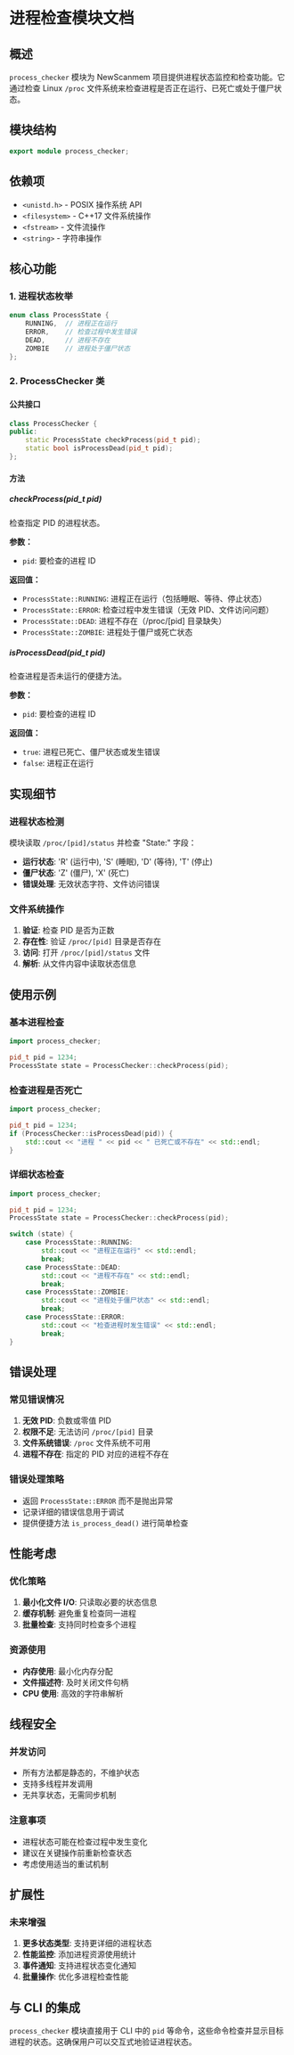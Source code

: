 # 进程检查模块文档

## 概述

`process_checker` 模块为 NewScanmem 项目提供进程状态监控和检查功能。它通过检查 Linux `/proc` 文件系统来检查进程是否正在运行、已死亡或处于僵尸状态。

## 模块结构

```cpp
export module process_checker;
```

## 依赖项

- `<unistd.h>` - POSIX 操作系统 API
- `<filesystem>` - C++17 文件系统操作
- `<fstream>` - 文件流操作
- `<string>` - 字符串操作

## 核心功能

### 1. 进程状态枚举

```cpp
enum class ProcessState { 
    RUNNING,  // 进程正在运行
    ERROR,    // 检查过程中发生错误
    DEAD,     // 进程不存在
    ZOMBIE    // 进程处于僵尸状态
};
```

### 2. ProcessChecker 类

#### 公共接口

```cpp
class ProcessChecker {
public:
    static ProcessState checkProcess(pid_t pid);
    static bool isProcessDead(pid_t pid);
};
```

#### 方法

##### checkProcess(pid_t pid)

检查指定 PID 的进程状态。

**参数：**

- `pid`: 要检查的进程 ID

**返回值：**

- `ProcessState::RUNNING`: 进程正在运行（包括睡眠、等待、停止状态）
- `ProcessState::ERROR`: 检查过程中发生错误（无效 PID、文件访问问题）
- `ProcessState::DEAD`: 进程不存在（/proc/[pid] 目录缺失）
- `ProcessState::ZOMBIE`: 进程处于僵尸或死亡状态

##### isProcessDead(pid_t pid)

检查进程是否未运行的便捷方法。

**参数：**

- `pid`: 要检查的进程 ID

**返回值：**

- `true`: 进程已死亡、僵尸状态或发生错误
- `false`: 进程正在运行

## 实现细节

### 进程状态检测

模块读取 `/proc/[pid]/status` 并检查 "State:" 字段：

- **运行状态**: 'R' (运行中), 'S' (睡眠), 'D' (等待), 'T' (停止)
- **僵尸状态**: 'Z' (僵尸), 'X' (死亡)
- **错误处理**: 无效状态字符、文件访问错误

### 文件系统操作

1. **验证**: 检查 PID 是否为正数
2. **存在性**: 验证 `/proc/[pid]` 目录是否存在
3. **访问**: 打开 `/proc/[pid]/status` 文件
4. **解析**: 从文件内容中读取状态信息

## 使用示例

### 基本进程检查

```cpp
import process_checker;

pid_t pid = 1234;
ProcessState state = ProcessChecker::checkProcess(pid);
```

### 检查进程是否死亡

```cpp
import process_checker;

pid_t pid = 1234;
if (ProcessChecker::isProcessDead(pid)) {
    std::cout << "进程 " << pid << " 已死亡或不存在" << std::endl;
}
```

### 详细状态检查

```cpp
import process_checker;

pid_t pid = 1234;
ProcessState state = ProcessChecker::checkProcess(pid);

switch (state) {
    case ProcessState::RUNNING:
        std::cout << "进程正在运行" << std::endl;
        break;
    case ProcessState::DEAD:
        std::cout << "进程不存在" << std::endl;
        break;
    case ProcessState::ZOMBIE:
        std::cout << "进程处于僵尸状态" << std::endl;
        break;
    case ProcessState::ERROR:
        std::cout << "检查进程时发生错误" << std::endl;
        break;
}
```

## 错误处理

### 常见错误情况

1. **无效 PID**: 负数或零值 PID
2. **权限不足**: 无法访问 `/proc/[pid]` 目录
3. **文件系统错误**: `/proc` 文件系统不可用
4. **进程不存在**: 指定的 PID 对应的进程不存在

### 错误处理策略

- 返回 `ProcessState::ERROR` 而不是抛出异常
- 记录详细的错误信息用于调试
- 提供便捷方法 `is_process_dead()` 进行简单检查

## 性能考虑

### 优化策略

1. **最小化文件 I/O**: 只读取必要的状态信息
2. **缓存机制**: 避免重复检查同一进程
3. **批量检查**: 支持同时检查多个进程

### 资源使用

- **内存使用**: 最小化内存分配
- **文件描述符**: 及时关闭文件句柄
- **CPU 使用**: 高效的字符串解析

## 线程安全

### 并发访问

- 所有方法都是静态的，不维护状态
- 支持多线程并发调用
- 无共享状态，无需同步机制

### 注意事项

- 进程状态可能在检查过程中发生变化
- 建议在关键操作前重新检查状态
- 考虑使用适当的重试机制

## 扩展性

### 未来增强

1. **更多状态类型**: 支持更详细的进程状态
2. **性能监控**: 添加进程资源使用统计
3. **事件通知**: 支持进程状态变化通知
4. **批量操作**: 优化多进程检查性能

## 与 CLI 的集成

`process_checker` 模块直接用于 CLI 中的 `pid` 等命令，这些命令检查并显示目标进程的状态。这确保用户可以交互式地验证进程状态。
